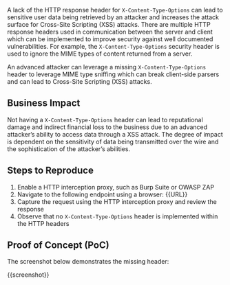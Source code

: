 A lack of the HTTP response header for `X-Content-Type-Options` can lead to sensitive user data being retrieved by an attacker and increases the attack surface for Cross-Site Scripting (XSS) attacks. There are multiple HTTP response headers used in communication between the server and client which can be implemented to improve security against well documented vulnerabilities. For example, the `X-Content-Type-Options` security header is used to ignore the MIME types of content returned from a server.

An advanced attacker can leverage a missing `X-Content-Type-Options` header to leverage MIME type sniffing which can break client-side parsers and can lead to Cross-Site Scripting (XSS) attacks.

## Business Impact

Not having a `X-Content-Type-Options` header can lead to reputational damage and indirect financial loss to the business due to an advanced attacker’s ability to access data through a XSS attack. The degree of impact is dependent on the sensitivity of data being transmitted over the wire and the sophistication of the attacker’s abilities.

## Steps to Reproduce

1. Enable a HTTP interception proxy, such as Burp Suite or OWASP ZAP
1. Navigate to the following endpoint using a browser: {{URL}}
1. Capture the request using the HTTP interception proxy and review the response
1. Observe that no `X-Content-Type-Options` header is implemented within the HTTP headers

## Proof of Concept (PoC)

The screenshot below demonstrates the missing header:

{{screenshot}}
